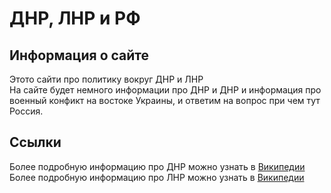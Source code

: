 # ДНР, ЛНР и РФ
## Информация о сайте 
Этото сайти про политику вокруг ДНР и ЛНР
<br>
На сайте будет немного информации про ДНР и ДНР и информация про военный конфикт на востоке Украины, и ответим на вопрос при чем тут Россия.



## Ссылки
Более подробную информацию про ДНР можно узнать в [Википедии](https://ru.wikipedia.org/wiki/Донецкая_Народная_Республика)
<br>
Более подробную информацию про ЛНР можно узнать в [Википедии](https://ru.wikipedia.org/wiki/Луганская_Народная_Республика)
